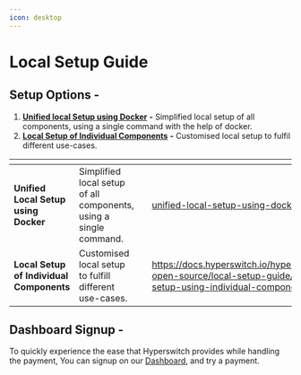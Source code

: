 ```yaml
---
icon: desktop
---
```


# Local Setup Guide

## Setup Options -&#x20;

1. [**Unified local Setup using Docker**](unified-local-setup-using-docker.md) **-** Simplified local setup of all components, using a single command with the help of docker.
2. [**Local Setup of Individual Components**](local-setup-using-individual-components/) **-** Customised local setup to fulfil different use-cases.

<table data-card-size="large" data-view="cards"><thead><tr><th></th><th></th><th data-hidden></th><th data-hidden data-card-target data-type="content-ref"></th><th data-hidden data-card-cover data-type="files"></th></tr></thead><tbody><tr><td><strong>Unified Local Setup using Docker</strong></td><td>Simplified local setup of all components, using a single command.</td><td></td><td><a href="unified-local-setup-using-docker.md">unified-local-setup-using-docker.md</a></td><td><a href="../../.gitbook/assets/HS x Docker.png">HS x Docker.png</a></td></tr><tr><td><strong>Local Setup of Individual Components</strong></td><td>Customised local setup to fulfill different use-cases.</td><td></td><td><a href="https://docs.hyperswitch.io/hyperswitch-open-source/local-setup-guide/local-setup-using-individual-components">https://docs.hyperswitch.io/hyperswitch-open-source/local-setup-guide/local-setup-using-individual-components</a></td><td><a href="../../.gitbook/assets/HS + Components (3).png">HS + Components (3).png</a></td></tr></tbody></table>

## Dashboard Signup -&#x20;

To quickly experience the ease that Hyperswitch provides while handling the payment, You can signup on our [Dashboard](https://app.hyperswitch.io/), and try a payment.
